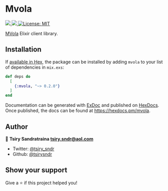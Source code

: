 # Mvola

<p>
	<a href="https://app.travis-ci.com/github/tsirysndr/mvola_ex" target="_blank">
    <img src="https://app.travis-ci.com/tsirysndr/mvola_ex.svg?branch=master" />
  </a>
  <a href="https://codecov.io/gh/tsirysndr/mvola_ex" target="_blank">
    <img src="https://codecov.io/gh/tsirysndr/mvola_ex/branch/master/graph/badge.svg?token=" />
  </a>
  <a href="#" target="_blank">
    <img alt="License: MIT" src="https://img.shields.io/badge/License-MIT-blue.svg" />
  </a>
</p>

[MVola](https://www.mvola.mg/devportal) Elixir client library.

## Installation

If [available in Hex](https://hex.pm/docs/publish), the package can be installed
by adding `mvola` to your list of dependencies in `mix.exs`:

```elixir
def deps do
  [
    {:mvola, "~> 0.2.0"}
  ]
end
```

Documentation can be generated with [ExDoc](https://github.com/elixir-lang/ex_doc)
and published on [HexDocs](https://hexdocs.pm). Once published, the docs can
be found at <https://hexdocs.pm/mvola>.


## Author

👤 **Tsiry Sandratraina <tsiry.sndr@aol.com>**

* Twitter: [@tsiry_sndr](https://twitter.com/tsiry_sndr)
* Github: [@tsirysndr](https://github.com/tsirysndr)

## Show your support

Give a ⭐️ if this project helped you!
